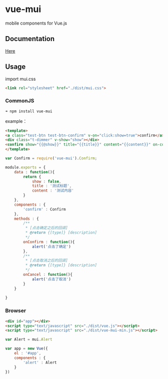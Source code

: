 # vue-mui
mobile components for Vue.js

## Documentation ##
[Here](http://mui.yaobieting.com/document/index.html)

## Usage ##
import mui.css
```HTML
<link rel="stylesheet" href="./dist/mui.css">
```

### CommonJS ###
```
➜ npm install vue-mui
```
example：
```HTML
<template>
<a class="test-btn test-btn-confirm" v-on="click:show=true">confirm</a>
<div class="t-dimmer" v-show="show"></div>
<confirm show="{{@show}}" title="{{title}}" content="{{content}}" on-confirm="{{onConfirm}}" on-cancel="{{onCancel}}"></confirm>
</template>
```
```JavaScript
var Confirm = require('vue-mui').Confirm;

module.exports = {
	data : function(){
		return {
			show : false,
			title : '测试标题',
			content : '测试内容'
		}
	},
	components : {
		'confirm' : Confirm
	},
	methods : {
		/**
		 * [点击确定之后的回调]
		 * @return {[type]} [description]
		 */
		onConfirm : function(){
			alert('点击了确定')
		},
		/**
		 * [点击取消之后的回调]
		 * @return {[type]} [description]
		 */
		onCancel : function(){
			alert('点击了取消')
		}
	}
	
}
```

### Browser ###
```HTML
<div id="app"></div>
<script type="text/javascript" src="./dist/vue.js"></script>
<script type="text/javascript" src="./dist/vue-mui-min.js"></script>
```
```JavaScript
var Alert = mui.Alert

var app = new Vue({
    el : '#app',
    components : {
        'alert' : Alert
    }
})
```